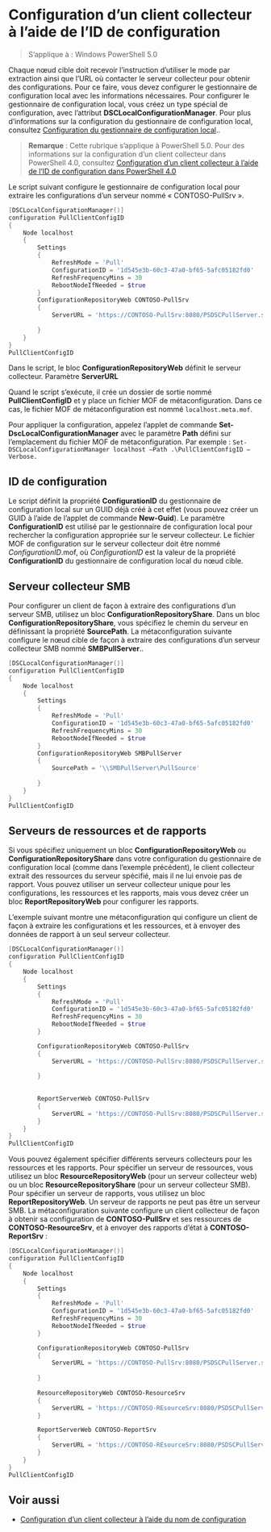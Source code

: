 # Configuration d’un client collecteur à l’aide de l’ID de configuration

> S’applique à : Windows PowerShell 5.0

Chaque nœud cible doit recevoir l’instruction d’utiliser le mode par extraction ainsi que l’URL où contacter le serveur collecteur pour obtenir des configurations. Pour ce faire, vous devez configurer le gestionnaire de configuration local avec les informations nécessaires. Pour configurer le gestionnaire de configuration local, vous créez un type spécial de configuration, avec l’attribut **DSCLocalConfigurationManager**. Pour plus d’informations sur la configuration du gestionnaire de configuration local, consultez [Configuration du gestionnaire de configuration local](metaConfig.md)..

> **Remarque** : Cette rubrique s’applique à PowerShell 5.0. Pour des informations sur la configuration d’un client collecteur dans PowerShell 4.0, consultez [Configuration d’un client collecteur à l’aide de l’ID de configuration dans PowerShell 4.0](pullClientConfigID4.md)

Le script suivant configure le gestionnaire de configuration local pour extraire les configurations d’un serveur nommé « CONTOSO-PullSrv ».

```powershell
[DSCLocalConfigurationManager()]
configuration PullClientConfigID
{
    Node localhost
    {
        Settings
        {
            RefreshMode = 'Pull'
            ConfigurationID = '1d545e3b-60c3-47a0-bf65-5afc05182fd0'
            RefreshFrequencyMins = 30 
            RebootNodeIfNeeded = $true
        }
        ConfigurationRepositoryWeb CONTOSO-PullSrv
        {
            ServerURL = 'https://CONTOSO-PullSrv:8080/PSDSCPullServer.svc'
            
        }      
    }
}
PullClientConfigID
```

Dans le script, le bloc **ConfigurationRepositoryWeb** définit le serveur collecteur. Paramètre **ServerURL**

Quand le script s’exécute, il crée un dossier de sortie nommé **PullClientConfigID** et y place un fichier MOF de métaconfiguration. Dans ce cas, le fichier MOF de métaconfiguration est nommé `localhost.meta.mof`.

Pour appliquer la configuration, appelez l’applet de commande **Set-DscLocalConfigurationManager** avec le paramètre **Path** défini sur l’emplacement du fichier MOF de métaconfiguration. Par exemple : `Set-DSCLocalConfigurationManager localhost –Path .\PullClientConfigID –Verbose.`

## ID de configuration

Le script définit la propriété **ConfigurationID** du gestionnaire de configuration local sur un GUID déjà créé à cet effet (vous pouvez créer un GUID à l’aide de l’applet de commande **New-Guid**). Le paramètre **ConfigurationID** est utilisé par le gestionnaire de configuration local pour rechercher la configuration appropriée sur le serveur collecteur. Le fichier MOF de configuration sur le serveur collecteur doit être nommé _ConfigurationID_.mof, où _ConfigurationID_ est la valeur de la propriété **ConfigurationID** du gestionnaire de configuration local du nœud cible.

## Serveur collecteur SMB

Pour configurer un client de façon à extraire des configurations d’un serveur SMB, utilisez un bloc **ConfigurationRepositoryShare**. Dans un bloc **ConfigurationRepositoryShare**, vous spécifiez le chemin du serveur en définissant la propriété **SourcePath**. La métaconfiguration suivante configure le nœud cible de façon à extraire des configurations d’un serveur collecteur SMB nommé **SMBPullServer**..

```powershell
[DSCLocalConfigurationManager()]
configuration PullClientConfigID
{
    Node localhost
    {
        Settings
        {
            RefreshMode = 'Pull'
            ConfigurationID = '1d545e3b-60c3-47a0-bf65-5afc05182fd0'
            RefreshFrequencyMins = 30 
            RebootNodeIfNeeded = $true
        }
        ConfigurationRepositoryWeb SMBPullServer
        {
            SourcePath = '\\SMBPullServer\PullSource'
            
        }     
    }
}
PullClientConfigID
```

## Serveurs de ressources et de rapports

Si vous spécifiez uniquement un bloc **ConfigurationRepositoryWeb** ou **ConfigurationRepositoryShare** dans votre configuration du gestionnaire de configuration local (comme dans l’exemple précédent), le client collecteur extrait 
des ressources du serveur spécifié, mais il ne lui envoie pas de rapport. Vous pouvez utiliser un serveur collecteur unique pour les configurations, les ressources et les rapports, mais vous devez créer un bloc 
**ReportRepositoryWeb** pour configurer les rapports. 

L’exemple suivant montre une métaconfiguration qui configure un client de façon à extraire les configurations et les ressources, et à envoyer des données de rapport à un seul
serveur collecteur.

```powershell
[DSCLocalConfigurationManager()]
configuration PullClientConfigID
{
    Node localhost
    {
        Settings
        {
            RefreshMode = 'Pull'
            ConfigurationID = '1d545e3b-60c3-47a0-bf65-5afc05182fd0'
            RefreshFrequencyMins = 30 
            RebootNodeIfNeeded = $true
        }

        ConfigurationRepositoryWeb CONTOSO-PullSrv
        {
            ServerURL = 'https://CONTOSO-PullSrv:8080/PSDSCPullServer.svc'
            
        }
        
        
        ReportServerWeb CONTOSO-PullSrv
        {
            ServerURL = 'https://CONTOSO-PullSrv:8080/PSDSCPullServer.svc'
        }
    }
}
PullClientConfigID
```

Vous pouvez également spécifier différents serveurs collecteurs pour les ressources et les rapports. Pour spécifier un serveur de ressources, vous utilisez un bloc **ResourceRepositoryWeb** (pour un serveur collecteur web) ou un bloc 
**ResourceRepositoryShare** (pour un serveur collecteur SMB).
Pour spécifier un serveur de rapports, vous utilisez un bloc **ReportRepositoryWeb**. Un serveur de rapports ne peut pas être un serveur SMB.
La métaconfiguration suivante configure un client collecteur de façon à obtenir sa configuration de **CONTOSO-PullSrv** et ses ressources de **CONTOSO-ResourceSrv**, et à envoyer des rapports d’état à **CONTOSO-ReportSrv** :

```powershell
[DSCLocalConfigurationManager()]
configuration PullClientConfigID
{
    Node localhost
    {
        Settings
        {
            RefreshMode = 'Pull'
            ConfigurationID = '1d545e3b-60c3-47a0-bf65-5afc05182fd0'
            RefreshFrequencyMins = 30 
            RebootNodeIfNeeded = $true
        }

        ConfigurationRepositoryWeb CONTOSO-PullSrv
        {
            ServerURL = 'https://CONTOSO-PullSrv:8080/PSDSCPullServer.svc'
            
        }
        
        ResourceRepositoryWeb CONTOSO-ResourceSrv
        {
            ServerURL = 'https://CONTOSO-REsourceSrv:8080/PSDSCPullServer.svc'
        }

        ReportServerWeb CONTOSO-ReportSrv
        {
            ServerURL = 'https://CONTOSO-REsourceSrv:8080/PSDSCPullServer.svc'
        }
    }
}
PullClientConfigID
```

## Voir aussi

* [Configuration d’un client collecteur à l’aide du nom de configuration](pullClientConfigNames.md)


<!--HONumber=May16_HO2-->


